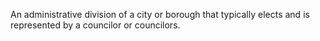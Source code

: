 An administrative division of a city or borough that typically elects and is represented by a councilor or councilors.
